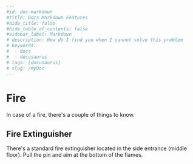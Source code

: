 ```yaml
---
#id: doc-markdown
#title: Docs Markdown Features
#hide_title: false
#hide_table_of_contents: false
#sidebar_label: Markdown
# description: How do I find you when I cannot solve this problem
# keywords:
#  - docs
#  - docusaurus
# tags: [docusaurus]
# slug: /myDoc
---
```


# Fire

In case of a fire, there's a couple of things to know.

## Fire Extinguisher

There's a standard fire extinguisher located in the side entrance (middle floor). Pull the pin and aim at the bottom of
the flames.